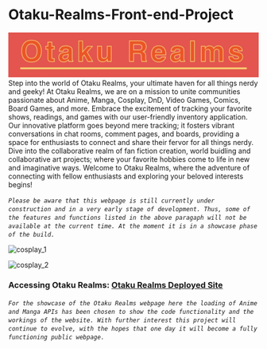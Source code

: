 # Otaku-Realms-Front-end-Project
![Otaku_Realms_Title_Card](/Project-Imgs/Otaku_Realms_Title_Card.png)
Step into the world of Otaku Realms, your ultimate haven for all things nerdy and geeky! At Otaku Realms, we are on a mission to unite communities passionate about Anime, Manga, Cosplay, DnD, Video Games, Comics, Board Games, and more. Embrace the excitement of tracking your favorite shows, readings, and games with our user-friendly inventory application. Our innovative platform goes beyond mere tracking; it fosters vibrant conversations in chat rooms, comment pages, and boards, providing a space for enthusiasts to connect and share their fervor for all things nerdy. Dive into the collaborative realm of fan fiction creation, world buidling and collaborative art projects; where your favorite hobbies come to life in new and imaginative ways. Welcome to Otaku Realms, where the adventure of connecting with fellow enthusiasts and exploring your beloved interests begins!

*`Please be aware that this webpage is still currently under construction and in a very early stage of development. Thus, some of the features and functions listed in the above paragaph will not be available at the current time. At the moment it is in a showcase phase of the build.`*

![cosplay_1](https://images.pexels.com/photos/13438266/pexels-photo-13438266.jpeg)

![cosplay_2](https://images.pexels.com/photos/19084402/pexels-photo-19084402/free-photo-of-portrait-of-woman-in-anime-costume.jpeg?auto=compress&cs=tinysrgb&w=1260&h=750&dpr=1)

### Accessing Otaku Realms: [Otaku Realms Deployed Site](https://gyancarlospinto.github.io/Otaku-Realms-Front-end-Portfolio-Project/)

*`For the showcase of the Otaku Realms webpage here the loading of Anime and Manga APIs has been chosen to show the code functionality and the workings of the website. With further interest this project will continue to evolve, with the hopes that one day it will become a fully functioning public webpage.`*